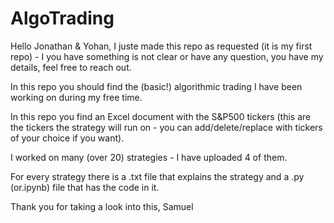 # AlgoTrading

Hello Jonathan & Yohan,
I juste made this repo as requested (it is my first repo) - I you have something is not clear or have any question, you have my details, feel free to reach out.

In this repo you should find the (basic!) algorithmic trading I have been working on during my free time.

In this repo you find an Excel document with the S&P500 tickers (this are the tickers the strategy will run on - you can add/delete/replace with tickers of your choice if you want).

I worked on many (over 20) strategies - I have uploaded 4 of them.

For every strategy there is a .txt file that explains the strategy and a .py (or.ipynb) file that has the code in it.

Thank you for taking a look into this, 
Samuel

